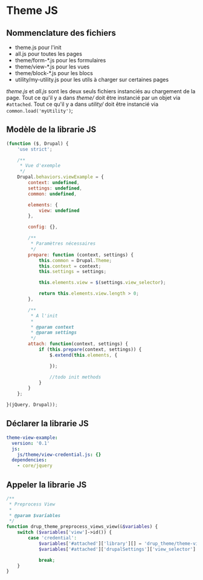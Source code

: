 # Theme JS

## Nommenclature des fichiers

* theme.js pour l'init
* all.js pour toutes les pages
* theme/form-*.js pour les formulaires
* theme/view-*.js pour les vues
* theme/block-*.js pour les blocs
* utility/my-utility.js pour les utils à charger sur certaines pages

*theme.js* et *all.js* sont les deux seuls fichiers instanciés au chargement de la page.
Tout ce qu'il y a dans *theme/* doit être instancié par un objet via `#attached`.
Tout ce qu'il y a dans *utility/* doit être instancié via `common.load('myUtility')`;

## Modèle de la librarie JS

```js
(function ($, Drupal) {
    'use strict';

    /**
     * Vue d'exemple
     */
    Drupal.behaviors.viewExample = {
        context: undefined,
        settings: undefined,
        common: undefined,

        elements: {
            view: undefined
        },

        config: {},

        /**
         * Paramètres nécessaires
         */
        prepare: function (context, settings) {
            this.common = Drupal.Theme;
            this.context = context;
            this.settings = settings;

            this.elements.view = $(settings.view_selector);

            return this.elements.view.length > 0;
        },

        /**
         * A l'init
         *
         * @param context
         * @param settings
         */
        attach: function(context, settings) {
            if (this.prepare(context, settings)) {
                $.extend(this.elements, {

                });

                //todo init methods
            }
        }
    };

}(jQuery, Drupal));
```

## Déclarer la librarie JS

```yml
theme-view-example:
  version: '0.1'
  js:
    js/theme/view-credential.js: {}
  dependencies:
    - core/jquery
```

## Appeler la librarie JS

```php
/**
 * Preprocess View
 *
 * @param $variables
 */
function drup_theme_preprocess_views_view(&$variables) {    
    switch ($variables['view']->id()) {
        case 'credential':
            $variables['#attached']['library'][] = 'drup_theme/theme-view-example';
            $variables['#attached']['drupalSettings']['view_selector'] = 'div.view--' . Html::getId($variables['view']->id()) . '.view-display--' . Html::getId($variables['view']->current_display);

            break;
    }
}
```

